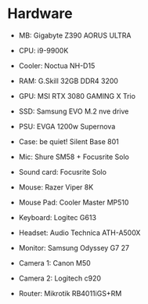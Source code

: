 # Hardware

* MB: Gigabyte Z390 AORUS ULTRA
* CPU: i9-9900K
* Cooler: Noctua NH-D15
* RAM: G.Skill 32GB DDR4 3200
* GPU: MSI RTX 3080 GAMING X Trio
* SSD: Samsung EVO M.2 nve drive
* PSU: EVGA 1200w Supernova
* Case: be quiet! Silent Base 801
* Mic: Shure SM58 + Focusrite Solo
* Sound card: Focusrite Solo
* Mouse: Razer Viper 8K
* Mouse Pad: Cooler Master MP510
* Keyboard: Logitec G613
* Headset: Audio Technica ATH-A500X
* Monitor: Samsung Odyssey G7 27
* Camera 1: Canon M50
* Camera 2: Logitech c920

* Router: Mikrotik RB4011iGS+RM
